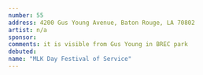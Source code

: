 ```yaml
---
number: 55
address: 4200 Gus Young Avenue, Baton Rouge, LA 70802
artist: n/a
sponsor:
comments: it is visible from Gus Young in BREC park
debuted:
name: "MLK Day Festival of Service"
---
```

